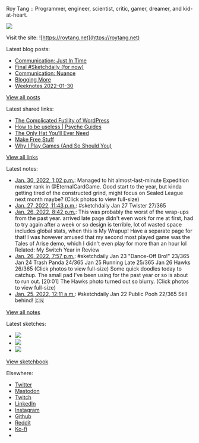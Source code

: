 Roy Tang :: Programmer, engineer, scientist, critic, gamer, dreamer, and kid-at-heart.

![](https://roytang.net/static/img/profile.jpg)

Visit the site: ![https://roytang.net](https://roytang.net)

Latest blog posts:

- [Communication: Just In Time](https://roytang.net/2022/02/jit-comms/)
- [Final #Sketchdaily (for now)](https://roytang.net/2022/02/final-sketchdaily/)
- [Communication: Nuance](https://roytang.net/2022/02/nuance/)
- [Blogging More](https://roytang.net/2022/01/blogging-more/)
- [Weeknotes 2022-01-30](https://roytang.net/2022/01/weeknotes-01-30/)

[View all posts](https://roytang.net/blog)

Latest shared links:

- [The Complicated Futility of WordPress](https://roytang.net/2022/02/the-complicated-futility-of-wordpress/)
- [How to be useless | Psyche Guides](https://roytang.net/2022/01/eccdde971f931c95ab3de31162142172/)
- [The Only Hat You’ll Ever Need](https://roytang.net/2022/01/33da10ceb8b1861593ec98599b0f2a1e/)
- [Make Free Stuff](https://roytang.net/2022/01/make-free-stuff/)
- [Why I Play Games (And So Should You)](https://roytang.net/2022/01/why-i-play-games-and-so-should-you/)

[View all links](https://roytang.net/links)

Latest notes:

- [Jan. 30, 2022, 1:02 p.m.](https://roytang.net/2022/01/1487652400735215618/): Managed to hit almost-last-minute Expedition master rank in @EternalCardGame. Good start to the year, but kinda getting tired of the constructed grind, might focus on Sealed League next month maybe? (Click photos to view full-size)
- [Jan. 27, 2022, 11:43 p.m.](https://roytang.net/2022/01/41c432d22aa27c46d86db01531c4dc92/): #sketchdaily Jan 27 Twister 27/365
- [Jan. 26, 2022, 8:42 p.m.](https://roytang.net/2022/01/playstation-wrapup-2021/): This was probably the worst of the wrap-ups from the past year. arrived late page didn&#x27;t even work for me at first, had to try again after a week or so design is terrible, lot of wasted space includes global stats, when this is My Wrapup! Have a separate page for that! I was however amused that my second most played game was the Tales of Arise demo, which I didn&#x27;t even play for more than an hour lol Related: My Switch Year in Review
- [Jan. 26, 2022, 7:57 p.m.](https://roytang.net/2022/01/7b397b377d3cc20fd7fb3b9751c9d64c/): #sketchdaily Jan 23 &quot;Dance-Off Bro!&quot; 23/365 Jan 24 Trash Panda 24/365 Jan 25 Running Late 25/365 Jan 26 Hawks 26/365 (Click photos to view full-size) Some quick doodles today to catchup. The small pad I&#x27;ve been using for the past year or so is about to run out. [20:01] The Hawks photo turned out so blurry. (Click photos to view full-size)
- [Jan. 25, 2022, 12:11 a.m.](https://roytang.net/2022/01/63f337dbfd006bbe7d6281dee568f5c5/): #sketchdaily Jan 22 Public Pooh 22/365 Still behind! 🇨🇳

[View all notes](https://roytang.net/notes)

Latest sketches:


- ![](https://roytang.net/media/cache/eb/6d/eb6d42690e16874c36049dccfd32b06d.jpg)
- ![](https://roytang.net/media/cache/6c/d5/6cd5b41f73d41026b3f65beeac28a6af.jpg)
- ![](https://roytang.net/media/cache/e5/da/e5da975ee2fed5a25dba802aa7d5ad1c.jpg)

[View sketchbook](https://roytang.net/albums/sketchbook)


Elsewhere:

- [Twitter](https://twitter.com/roytang)
- [Mastodon](https://mastodon.technology/@roytang)
- [Twitch](https://twitch.tv/twitchyroy)
- [LinkedIn](https://www.linkedin.com/in/roytang)
- [Instagram](https://instagram.com/roytang0400)
- [Github](https://github.com/roytang)
- [Reddit](https://reddit.com/u/hungryroy)
- [Ko-fi](https://ko-fi.com/roytang)
- [](mailto:hello@roytang.net)